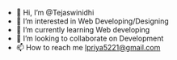 - 👋 Hi, I’m @Tejaswinidhi
- 👀 I’m interested in Web Developing/Designing
- 🌱 I’m currently learning Web developing
- 💞️ I’m looking to collaborate on Development
- 📫 How to reach me lpriya5221@gmail.com

<!---
Tejaswinidhi/Tejaswinidhi is a ✨ special ✨ repository because its `README.md` (this file) appears on your GitHub profile.
You can click the Preview link to take a look at your changes.
--->
